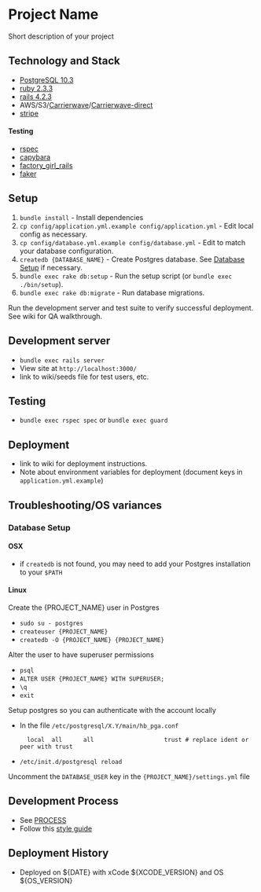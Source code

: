 # Project Name

Short description of your project

## Technology and Stack
- [PostgreSQL 10.3](https://www.postgresql.org/docs/current/static/release-10-3.html)
- [ruby 2.3.3](https://www.ruby-lang.org/en/news/2016/11/21/ruby-2-3-3-released/)
- [rails 4.2.3](http://guides.rubyonrails.org/v4.2/)
- AWS/S3/[Carrierwave](https://github.com/carrierwaveuploader/carrierwave/wiki)/[Carrierwave-direct](https://github.com/dwilkie/carrierwave_direct)
- [stripe](https://stripe.com/docs/api)

#### Testing
- [rspec](http://rspec.info/documentation/)
- [capybara](https://github.com/teamcapybara/capybara)
- [factory_girl_rails](https://github.com/thoughtbot/factory_girl_rails)
- [faker](https://github.com/stympy/faker)

## Setup
1. `bundle install` - Install dependencies
1. `cp config/application.yml.example config/application.yml` - Edit local config as necessary.
1. `cp config/database.yml.example config/database.yml` - Edit to match your database configuration.
1. `createdb {DATABASE_NAME}` - Create Postgres database. See [Database Setup](#database-setup) if necessary.
1. `bundle exec rake db:setup` - Run the setup script (or `bundle exec ./bin/setup`).
1. `bundle exec rake db:migrate` - Run database migrations.

Run the development server and test suite to verify successful deployment. See wiki for QA walkthrough.

## Development server
- `bundle exec rails server`
- View site at `http://localhost:3000/`
- link to wiki/seeds file for test users, etc.

## Testing
- `bundle exec rspec spec` or `bundle exec guard`

## Deployment
- link to wiki for deployment instructions.
- Note about environment variables for deployment (document keys in `application.yml.example`)

## Troubleshooting/OS variances

### Database Setup

#### OSX
  - if `createdb` is not found, you may need to add your Postgres installation to your `$PATH`

#### Linux
  Create the {PROJECT_NAME} user in Postgres

  - `sudo su - postgres`
  - `createuser {PROJECT_NAME}`
  - `createdb -O {PROJECT_NAME} {PROJECT_NAME}`

  Alter the user to have superuser permissions
  
  - `psql`
  - `ALTER USER {PROJECT_NAME} WITH SUPERUSER;`
  - `\q`
  - `exit`

  Setup postgres so you can authenticate with the account locally
  
  - In the file `/etc/postgresql/X.Y/main/hb_pga.conf`
    ```
      local  all      all                    trust # replace ident or peer with trust
    ```
  - `/etc/init.d/postgresql reload`

  Uncomment the `DATABASE_USER` key in the `{PROJECT_NAME}/settings.yml` file

## Development Process
- See [PROCESS](PROCESS.md)
- Follow this [style guide](https://github.com/bbatsov/ruby-style-guide)

## Deployment History

- Deployed on ${DATE} with xCode ${XCODE_VERSION} and OS ${OS_VERSION}
